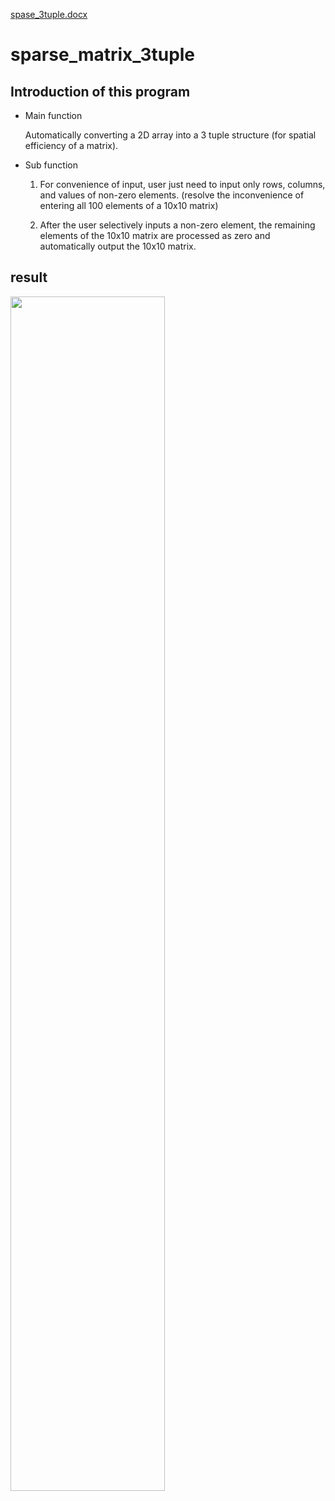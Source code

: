 [spase_3tuple.docx](https://github.com/Eunju-Jeong178/sparse_matrix_3tuple/files/6264247/spase_3tuple.docx)
# sparse_matrix_3tuple

## Introduction of this program

* Main function

    Automatically converting a 2D array into a 3 tuple structure (for spatial efficiency of a matrix).

* Sub function
    
    1) For convenience of input, user just need to input only rows, columns, and values of non-zero elements.
       (resolve the inconvenience of entering all 100 elements of a 10x10 matrix)
       
    2) After the user selectively inputs a non-zero element, the remaining elements of the 10x10 matrix are processed as zero and automatically output the 10x10 matrix.

## result

<img src="https://user-images.githubusercontent.com/77608922/158053739-2e539f61-d933-4ee3-b6c3-74247589dc90.png" width="70%" height="70%">
